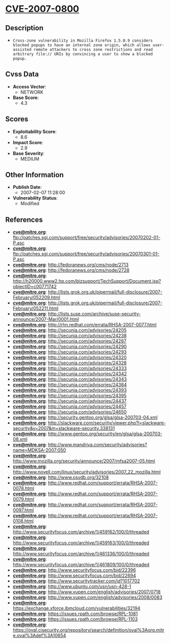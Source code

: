 
# [CVE-2007-0800](ftp://patches.sgi.com/support/free/security/advisories/20070202-01-P.asc)

## Description

- `Cross-zone vulnerability in Mozilla Firefox 1.5.0.9 considers blocked popups to have an internal zone origin, which allows user-assisted remote attackers to cross zone restrictions and read arbitrary file:// URIs by convincing a user to show a blocked popup.`

## Cvss Data

- **Access Vector**:
  - NETWORK
- **Base Score**:
  - 4.3

## Scores

- **Exploitability Score**:
  - 8.6
- **Impact Score**:
  - 2.9
- **Base Severity**:
  - MEDIUM

## Other Information

- **Publish Date**:
  - 2007-02-07 11:28:00
- **Vulnerability Status**:
  - Modified

## References

- **cve@mitre.org**: ftp://patches.sgi.com/support/free/security/advisories/20070202-01-P.asc
- **cve@mitre.org**: ftp://patches.sgi.com/support/free/security/advisories/20070301-01-P.asc
- **cve@mitre.org**: http://fedoranews.org/cms/node/2713
- **cve@mitre.org**: http://fedoranews.org/cms/node/2728
- **cve@mitre.org**: http://h20000.www2.hp.com/bizsupport/TechSupport/Document.jsp?objectID=c00771742
- **cve@mitre.org**: http://lists.grok.org.uk/pipermail/full-disclosure/2007-February/052209.html
- **cve@mitre.org**: http://lists.grok.org.uk/pipermail/full-disclosure/2007-February/052211.html
- **cve@mitre.org**: http://lists.suse.com/archive/suse-security-announce/2007-Mar/0001.html
- **cve@mitre.org**: http://rhn.redhat.com/errata/RHSA-2007-0077.html
- **cve@mitre.org**: http://secunia.com/advisories/24205
- **cve@mitre.org**: http://secunia.com/advisories/24238
- **cve@mitre.org**: http://secunia.com/advisories/24287
- **cve@mitre.org**: http://secunia.com/advisories/24290
- **cve@mitre.org**: http://secunia.com/advisories/24293
- **cve@mitre.org**: http://secunia.com/advisories/24320
- **cve@mitre.org**: http://secunia.com/advisories/24328
- **cve@mitre.org**: http://secunia.com/advisories/24333
- **cve@mitre.org**: http://secunia.com/advisories/24342
- **cve@mitre.org**: http://secunia.com/advisories/24343
- **cve@mitre.org**: http://secunia.com/advisories/24384
- **cve@mitre.org**: http://secunia.com/advisories/24393
- **cve@mitre.org**: http://secunia.com/advisories/24395
- **cve@mitre.org**: http://secunia.com/advisories/24437
- **cve@mitre.org**: http://secunia.com/advisories/24457
- **cve@mitre.org**: http://secunia.com/advisories/24650
- **cve@mitre.org**: http://security.gentoo.org/glsa/glsa-200703-04.xml
- **cve@mitre.org**: http://slackware.com/security/viewer.php?l=slackware-security&y=2007&m=slackware-security.338131
- **cve@mitre.org**: http://www.gentoo.org/security/en/glsa/glsa-200703-08.xml
- **cve@mitre.org**: http://www.mandriva.com/security/advisories?name=MDKSA-2007:050
- **cve@mitre.org**: http://www.mozilla.org/security/announce/2007/mfsa2007-05.html
- **cve@mitre.org**: http://www.novell.com/linux/security/advisories/2007_22_mozilla.html
- **cve@mitre.org**: http://www.osvdb.org/32108
- **cve@mitre.org**: http://www.redhat.com/support/errata/RHSA-2007-0078.html
- **cve@mitre.org**: http://www.redhat.com/support/errata/RHSA-2007-0079.html
- **cve@mitre.org**: http://www.redhat.com/support/errata/RHSA-2007-0097.html
- **cve@mitre.org**: http://www.redhat.com/support/errata/RHSA-2007-0108.html
- **cve@mitre.org**: http://www.securityfocus.com/archive/1/459162/100/0/threaded
- **cve@mitre.org**: http://www.securityfocus.com/archive/1/459163/100/0/threaded
- **cve@mitre.org**: http://www.securityfocus.com/archive/1/461336/100/0/threaded
- **cve@mitre.org**: http://www.securityfocus.com/archive/1/461809/100/0/threaded
- **cve@mitre.org**: http://www.securityfocus.com/bid/22396
- **cve@mitre.org**: http://www.securityfocus.com/bid/22694
- **cve@mitre.org**: http://www.securitytracker.com/id?1017702
- **cve@mitre.org**: http://www.ubuntu.com/usn/usn-428-1
- **cve@mitre.org**: http://www.vupen.com/english/advisories/2007/0718
- **cve@mitre.org**: http://www.vupen.com/english/advisories/2008/0083
- **cve@mitre.org**: https://exchange.xforce.ibmcloud.com/vulnerabilities/32194
- **cve@mitre.org**: https://issues.rpath.com/browse/RPL-1081
- **cve@mitre.org**: https://issues.rpath.com/browse/RPL-1103
- **cve@mitre.org**: https://oval.cisecurity.org/repository/search/definition/oval%3Aorg.mitre.oval%3Adef%3A10654
